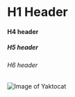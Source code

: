 # H1 Header
#### H4 header
##### H5 header
###### H6 header

![Image of Yaktocat](https://octodex.github.com/images/yaktocat.png)
